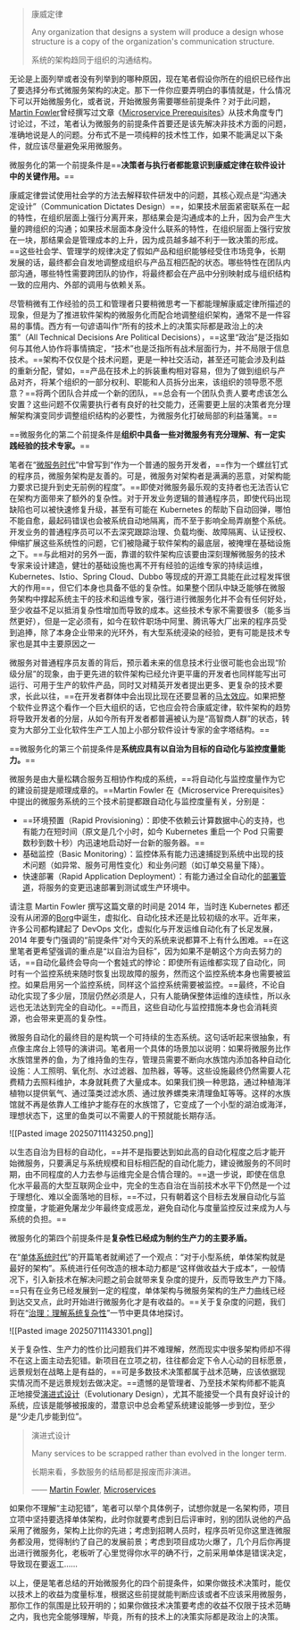 > 康威定律
> 
> Any organization that designs a system will produce a design whose structure is a copy of the organization's communication structure.
> 
> 系统的架构趋同于组织的沟通结构。

无论是上面列举或者没有列举到的哪种原因，现在笔者假设你所在的组织已经作出了要选择分布式微服务架构的决定。那下一件你应要弄明白的事情就是，什么情况下可以开始微服务化，或者说，开始微服务需要哪些前提条件？对于此问题，[Martin Fowler](https://martinfowler.com/)曾经撰写过文章《[Microservice Prerequisites](https://martinfowler.com/bliki/MicroservicePrerequisites.html)》从技术角度专门讨论过，不过，笔者认为微服务的前提条件首要还是该先解决非技术方面的问题，准确地说是人的问题。分布式不是一项纯粹的技术性工作，如果不能满足以下条件，就应该尽量避免采用微服务。

微服务化的第一个前提条件是==**决策者与执行者都能意识到康威定律在软件设计中的关键作用。**==

康威定律尝试使用社会学的方法去解释软件研发中的问题，其核心观点是“沟通决定设计”（Communication Dictates Design）==，如果技术层面紧密联系在一起的特性，在组织层面上强行分离开来，那结果会是沟通成本的上升，因为会产生大量的跨组织的沟通；如果技术层面本身没什么联系的特性，在组织层面上强行安放在一块，那结果会是管理成本的上升，因为成员越多越不利于一致决策的形成。==这些社会学、管理学的规律决定了假如产品和组织能够经受住市场竞争，长期发展的话，最终都会自发地调整成组织与产品互相匹配的状态。哪些特性在团队内部沟通，哪些特性需要跨团队的协作，将最终都会在产品中分别映射成与组织结构一致的应用内、外部的调用与依赖关系。

尽管稍微有工作经验的员工和管理者只要稍微思考一下都能理解康威定律所描述的现象，但是为了推进软件架构的微服务化而配合地调整组织架构，通常不是一件容易的事情。西方有一句谚语叫作“所有的技术上的决策实际都是政治上的决策”（All Technical Decisions Are Political Decisions），==这里“政治”是泛指如何与其他人协作将事情搞定，“技术”也是泛指所有战术层面行为，并不局限于信息技术。==架构不仅仅是个技术问题，更是一种社交活动，甚至还可能会涉及利益的重新分配，譬如，==产品在技术上的拆装重构相对容易，但为了做到组织与产品对齐，将某个组织的一部分权利、职能和人员拆分出来，该组织的领导愿不愿意？==将两个团队合并成一个新的团队，==总会有一个团队负责人要考虑该怎么安置？这些问题不仅需要执行者有良好的社交能力，还需要更上层的决策者充分理解架构演变同步调整组织结构的必要性，为微服务化打破局部的利益藩篱。==

==微服务化的第二个前提条件是**组织中具备一些对微服务有充分理解、有一定实践经验的技术专家。**==

笔者在“[微服务时代](https://icyfenix.cn/architecture/architect-history/microservices.html)”中曾写到“作为一个普通的服务开发者，==作为一个螺丝钉式的程序员，微服务架构是友善的。可是，微服务对架构者是满满的恶意，对架构能力要求已提升到史无前例的程度”。==即使对微服务最乐观的支持者也无法否认它在架构方面带来了额外的复杂性。对于开发业务逻辑的普通程序员，即使代码出现缺陷也可以被快速修复升级，甚至有可能在 Kubernetes 的帮助下自动回弹，哪怕不能自愈，最起码错误也会被系统自动地隔离，而不至于影响全局弄崩整个系统。开发业务的普通程序员可以不去深究跟踪治理、负载均衡、故障隔离、认证授权、伸缩扩展这些系统性的问题，它们被隐藏于软件架构的最底层，被掩埋在基础设施之下。==与此相对的另外一面，靠谱的软件架构应该要由深刻理解微服务的技术专家来设计建造，健壮的基础设施也离不开有经验的运维专家的持续运维，Kubernetes、Istio、Spring Cloud、Dubbo 等现成的开源工具能在此过程发挥很大的作用==，但它们本身也具备不低的复杂性。如果整个团队中缺乏能够在微服务架构中撑起系统主干的技术和运维专家，强行进行微服务化并不会有任何好处，至少收益不足以抵消复杂性增加而导致的成本。这些技术专家不需要很多（能多当然更好），但是一定必须有，如今在软件职场中阿里、腾讯等大厂出来的程序员受到追捧，除了本身企业带来的光环外，有大型系统浸染的经验，更有可能是技术专家也是其中主要原因之一

微服务对普通程序员友善的背后，预示着未来的信息技术行业很可能也会出现“阶级分层”的现象，由于更先进的软件架构已经允许更平庸的开发者也同样能写出可运行、可用于生产的软件产品，同时又对精英开发者提出更多、更复杂的技术要求，长此以往，==在开发者群体中会出现比现在还要显著的[马太效应](https://en.wikipedia.org/wiki/Matthew_effect)。如果把整个软件业界这个看作一个巨大组织的话，它也应会符合康威定律，软件架构的趋势将导致开发者的分层，从如今所有开发者都普遍被认为是“高智商人群”的状态，转变为大部分工业化软件生产工人加上小部分软件设计专家的金字塔结构。==

==微服务化的第三个前提条件是**系统应具有以自治为目标的自动化与监控度量能力。**==

微服务是由大量松耦合服务互相协作构成的系统，==将自动化与监控度量作为它的建设前提是顺理成章的。==Martin Fowler 在《Microservice Prerequisites》中提出的微服务系统的三个技术前提都跟自动化与监控度量有关，分别是：

- ==环境预置（Rapid Provisioning）：即使不依赖云计算数据中心的支持，也有能力在短时间（原文是几个小时，如今 Kubernetes 重启一个 Pod 只需要数秒到数十秒）内迅速地启动好一台新的服务器。==
- 基础监控（Basic Monitoring）：监控体系有能力迅速捕捉到系统中出现的技术问题（如异常、服务可用性变化）和业务问题（如订单交易量下降）。
- 快速部署（Rapid Application Deployment）：有能力通过全自动化的[部署管道](https://martinfowler.com/bliki/DeploymentPipeline.html)，将服务的变更迅速部署到测试或生产环境中。

请注意 Martin Fowler 撰写这篇文章的时间是 2014 年，当时连 Kubernetes 都还没有从闭源的[Borg](https://en.wikipedia.org/wiki/Borg_\(cluster_manager\))中诞生，虚拟化、自动化技术还是比较初级的水平。近年来，许多公司都构建起了 DevOps 文化，虚拟化与开发运维自动化有了长足发展，2014 年要专门强调的“前提条件”对今天的系统来说都算不上有什么困难。==在这里笔者更希望强调的重点是“以自治为目标”，因为如果不是朝这个方向去努力的话，==自动化最终会导向一个套娃式的悖论：即使所有运维都实现了自动化，同时有一个监控系统来随时恢复出现故障的服务，然而这个监控系统本身也需要被监控。如果启用另一个监控系统，同样这个监控系统需要被监控。==最终，不论自动化实现了多少层，顶层仍然必须是人，只有人能确保整体运维的连续性，所以永远也无法达到完全的自动化。==而且，这些自动化与监控措施本身也会消耗资源，也会带来更高的复杂性。

微服务自动化的最终目的是构筑一个可持续的生态系统。这句话听起来很抽象，有点像主席台上领导的演讲词。笔者用一个具体的场景加以说明：如果将微服务比作水族馆里养的鱼，为了维持鱼的生存，管理员需要不断向水族馆内添加各种自动化设施：人工照明、氧化剂、水过滤器、加热器，等等。这些设施最终仍然需要人花费精力去照料维护，本身就耗费了大量成本。如果我们换一种思路，通过种植海洋植物以提供氧气、通过藻类过滤水质、通过放养螺类来清理鱼缸等等。这样的水族馆就不再是依靠人工维护才能存在的水族馆了，它变成了一个小型的湖泊或海洋，理想状态下，这里的鱼类可以不需要人的干预就能长期存活。

![[Pasted image 20250711143250.png]]

以生态自治为目标的自动化，==并不是指要达到如此高的自动化程度之后才能开始微服务，只要满足与系统规模和目标相匹配的自动化能力，建设微服务的不同时期，由不同程度的人力去参与运维完全是合情合理的。==退一步说，即使在信息化水平最高的大型互联网企业中，完全的生态自治在当前技术水平下仍然是一个过于理想化、难以全面落地的目标，==不过，只有朝着这个目标去发展自动化与监控度量，才能避免屠龙少年最终变成恶龙，避免自动化与度量监控反过来成为人与系统的负担。==

微服务化的第四个前提条件是**复杂性已经成为制约生产力的主要矛盾。**

在“[单体系统时代](https://icyfenix.cn/architecture/architect-history/monolithic.html)”的开篇笔者就阐述了一个观点：“对于小型系统，单体架构就是最好的架构”。系统进行任何改造的根本动力都是“这样做收益大于成本”，一般情况下，引入新技术在解决问题之前会就带来复杂度的提升，反而导致生产力下降。==只有在业务已经发展到一定的程度，单体架构与微服务架构的生产力曲线已经到达交叉点，此时开始进行微服务化才是有收益的。==关于复杂度的问题，我们将在“[治理：理解系统复杂性](https://icyfenix.cn/methodology/forward-msa/governance.html)”一节中更具体地探讨。

![[Pasted image 20250711143301.png]]

关于复杂性、生产力的性价比问题我们并不难理解，然而现实中很多架构师却不得不在这上面主动去犯错。新项目在立项之初，往往都会定下令人心动的目标愿景，远景规划在战略上是有益的，==可是多数技术决策都属于战术范畴，应该依据现实情况而不是远景规划去做决定。==遗憾的是管理者、乃至技术架构师都不能真正地接受[演进式设计](https://martinfowler.com/articles/microservices.html#EvolutionaryDesign)（Evolutionary Design），尤其不能接受一个具有良好设计的系统，应该是能够被报废的，潜意识中总会希望系统建设能够一步到位，至少是“少走几步能到位”。

> 演进式设计
> 
> Many services to be scrapped rather than evolved in the longer term.
> 
> 长期来看，多数服务的结局都是报废而非演进。
> 
> —— [Martin Fowler](https://martinfowler.com/), [Microservices](https://martinfowler.com/articles/microservices.html#EvolutionaryDesign)

如果你不理解“主动犯错”，笔者可以举个具体例子，试想你就是一名架构师，项目立项中坚持要选择单体架构，此时你就要考虑到日后评审时，别的团队说他的产品采用了微服务，架构上比你的先进；考虑到招聘人员时，程序员听见你这里连微服务都没用，觉得制约了自己的发展前景；考虑到项目成功火爆了，几个月后你再提出进行微服务化，老板听了心里觉得你水平的确不行，之前采用单体是错误决定，导致现在要返工……

以上，便是笔者总结的开始微服务化的四个前提条件，如果你做技术决策时，能仅以技术上的收益为度量标准，根据这些前提就能判断应该或者不应该采用微服务，那你工作的氛围是比较开明的；如果你做技术决策要考虑的收益不仅限于技术范畴之内，我也完全能够理解，毕竟，所有的技术上的决策实际都是政治上的决策。